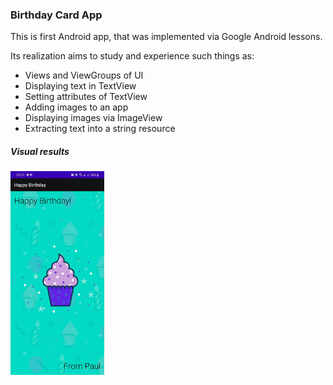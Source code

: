 ### Birthday Card App

This is first Android app, that was implemented via Google Android lessons.

Its realization aims to study and experience such things as:

- Views and ViewGroups of UI
- Displaying text in TextView
- Setting attributes of TextView
- Adding images to an app
- Displaying images via ImageView
- Extracting text into a string resource



##### Visual results

<img src="./examples/image1.jpg" alt="image1" style="width:150px;" />

